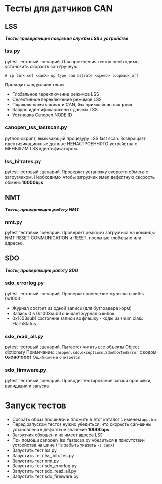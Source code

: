 # Тесты для датчиков CAN

## LSS
__*Тесты проверяющие повдения службы LSS в устройстве*__

### lss.py 
pytest тестовый сценарий. Для проведения тестов необходимо установить
скорость can вручную
```
# ip link set <canX> up type can bitrate <speed> loopback off
```
Проводит следующие тесты
* Глобальное переключение режимов LSS
* Селективное переключение режимов LSS
* Переключение скорости CAN, без применения настроек
* Запрос идентификационных данных LSS
* Установка Canopen NODE ID
    
### canopen_lss_fastscan.py 
python-скрипт, вызывающий процедуру LSS fast scan.
Возвращает идентификационные дынные НЕНАСТРОЕННОГО устройства с МЕНЬШИМ LSS идентификатором.

### lss_bitrates.py
pytest тестовый сценарий. Проверяет установку скорости обмена с загрузчиком.
Необходимо, чтобы загрузчик имел дефолтную скорость обмена **10000bps**

## NMT
__*Тесты, проверяющие работу NMT*__

### nmt.py
pytest тестовый сценарий. Проверяет реакцию загрузчика на команды NMT
RESET COMMUNICATION и RESET, посланые глобально или адресно.

## SDO
__*Тесты, проверяющие работу SDO*__

### sdo_errorlog.py
pytest тестовый сценарий. Проверяет поведение журнала ошибок 0x1003
- Журнал состоит из одной записи (для бутлоадера норм)
- Запись 0 в 0x1003sub0 очищает журнал ошибок
- 0x1003sub1 состояние записи во флешку - коды из enum class FlashStatus

### sdo_read_all.py
pytest тестовый сценарий. Пытается читать все объекты Object dictionary
Примечание: `canopen.sdo.exceptions.SdoAbortedError` с кодом **0x06010001**
Ощибкой не считается.

### sdo_firmware.py
pytest тестовый сценарий. Проводит тестирование записи прошивки, валидации
и запуска


# Запуск тестов
* Собрать образ прошивки и пложить в этот каталог с именем `app.bin`
* Перед запуском тестов нужно убедиться, что скорость can-шины установлена
в дефолтное значение **10000bps**
* Загрузчик сброшен и не имеет адреса LSS
* При помощи canopen_lss_fastscan.py убедиться в присутствии устройства на шине
(Не забыть указать `-I canX`)
* Запустить тест lss.py
* Запустить тест lss_bitrates.py
* Запустить тест nmt.py
* Запустить тест sdo_errorlog.py
* Запустить тест sdo_read_all.py
* Запустить тест sdo_firmware.py
